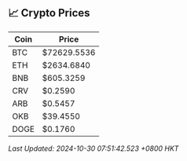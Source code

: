 ## 📈 Crypto Prices

| Coin | Price |
| ---- | ----- |
| BTC | $72629.5536 |
| ETH | $2634.6840 |
| BNB | $605.3259 |
| CRV | $0.2590 |
| ARB | $0.5457 |
| OKB | $39.4550 |
| DOGE | $0.1760 |

_Last Updated: 2024-10-30 07:51:42.523 +0800 HKT_
